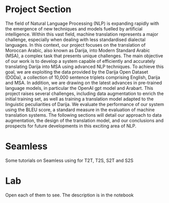 # Project Section 

The field of Natural Language Processing (NLP) is expanding rapidly with the emergence of new techniques and models fuelled by artificial intelligence. 
Within this vast field, machine translation represents a major challenge, especially when dealing with less standardised dialectal languages. 
In this context, our project focuses on the translation of Moroccan Arabic, also known as Darija, into Modern Standard Arabic (MSA), a complex task that presents unique challenges.
The main objective of our work is to develop a system capable of efficiently and accurately translating Darija into MSA using advanced NLP techniques. 
To achieve this goal, we are exploiting the data provided by the Darija Open Dataset (DODa), a collection of 10,000 sentence triplets comprising English, Darija and MSA. 
In addition, we are drawing on the latest advances in pre-trained language models, in particular the OpenAI gpt model and Arabart.
This project raises several challenges, including data augmentation to enrich the initial training set, as well as training a translation model adapted to the linguistic peculiarities of Darija. 
We evaluate the performance of our system using the BLEU score, a standard measure in the evaluation of machine translation systems.
The following sections will detail our approach to data augmentation, the design of the translation model, and our conclusions and prospects for future developments in this exciting area of NLP.

# Seamless 

Some tutorials on Seamless using for T2T, T2S, S2T and S2S

# Lab 

Open each of them to see. The description is in the notebook
